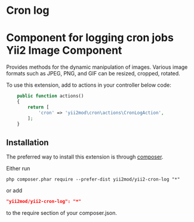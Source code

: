 Cron log
=============

Component for logging cron jobs
Yii2 Image Component
==========

Provides methods for the dynamic manipulation of images. Various image formats such as JPEG, PNG, and GIF can be resized, cropped, rotated.

To use this extension, add to actions in your controller below code:

```php
    public function actions()
    {
        return [
            'cron' => 'yii2mod\cron\actions\CronLogAction',
        ];
    }
```

Installation
------------

The preferred way to install this extension is through [composer](http://getcomposer.org/download/).

Either run

```
php composer.phar require --prefer-dist yii2mod/yii2-cron-log "*"
```

or add

```json
"yii2mod/yii2-cron-log": "*"
```

to the require section of your composer.json.
